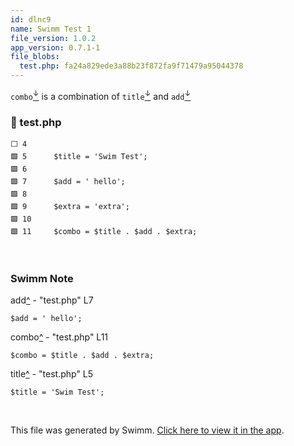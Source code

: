 ```yaml
---
id: dlnc9
name: Swimm Test 1
file_version: 1.0.2
app_version: 0.7.1-1
file_blobs:
  test.php: fa24a829ede3a88b23f872fa9f71479a95044378
---
```


`combo`[<sup id="Z1Xj7EU">↓</sup>](#f-Z1Xj7EU) is a combination of `title`[<sup id="1qaiLH">↓</sup>](#f-1qaiLH) and `add`[<sup id="roFBd">↓</sup>](#f-roFBd)
<!-- NOTE-swimm-snippet: the lines below link your snippet to Swimm -->
### 📄 test.php
```hack
⬜ 4      
🟩 5      $title = 'Swim Test';
🟩 6      
🟩 7      $add = ' hello';
🟩 8      
🟩 9      $extra = 'extra';
🟩 10     
🟩 11     $combo = $title . $add . $extra;
```

<br/>

<!-- THIS IS AN AUTOGENERATED SECTION. DO NOT EDIT THIS SECTION DIRECTLY -->
### Swimm Note

<span id="f-roFBd">add</span>[^](#roFBd) - "test.php" L7
```hack
$add = ' hello';
```

<span id="f-Z1Xj7EU">combo</span>[^](#Z1Xj7EU) - "test.php" L11
```hack
$combo = $title . $add . $extra;
```

<span id="f-1qaiLH">title</span>[^](#1qaiLH) - "test.php" L5
```hack
$title = 'Swim Test';
```

<br/>

This file was generated by Swimm. [Click here to view it in the app](https://app.swimm.io/repos/Z2l0aHViJTNBJTNBU3dpbW1UZXN0Mi4wJTNBJTNBRHlsYW5XaWxzb25UZWFtTHlkZXJz/docs/dlnc9).